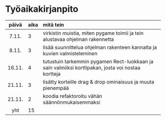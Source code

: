 # Työaikakirjanpito

| päivä | aika | mitä tein |
| :----:|:-----| :------|
| 7.11. | 3    | virkistin muistia, miten pygame toimii ja tein alustavaa ohjelman rakennetta |
| 8.11. | 3    | lisää suunnittelua ohjelman rakenteen kannalta ja kuvien valmisteleminen |
| 16.11.| 4    | tutustuin tarkemmin pygamen Rect-luokkaan ja sain valmiiksi korttipakan, josta voi nostaa kortteja |
| 21.11.| 3    | lisätty korteille drag & drop ominaisuus ja muuta pienempää |
| 21.11.| 2    | koodia refaktoroitu vähän säännönmukaisemmaksi |
| yht   | 15   | |
